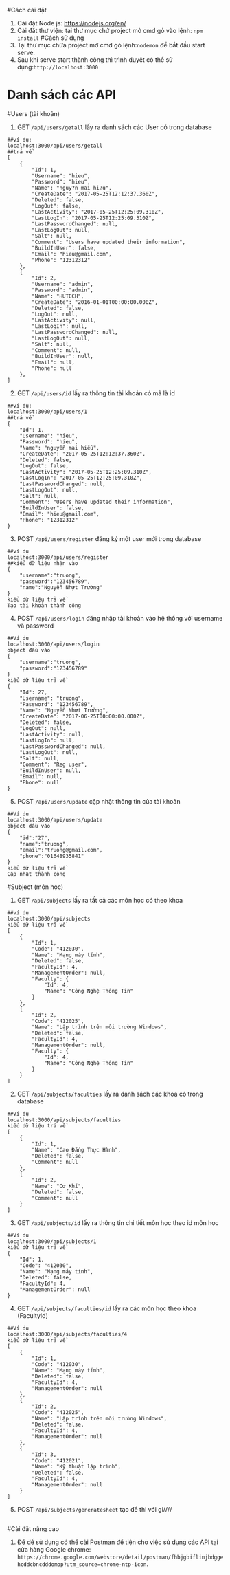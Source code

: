 #Cách cài đặt
1. Cài đặt Node js: https://nodejs.org/en/
2. Cài đăt thư viện: tại thư mục chứ project mở cmd gỏ vào lệnh: `npm install`
#Cách sử dụng
1. Tại thư mục chứa project mở cmd gỏ lệnh:`nodemon` để bắt đầu start serve.
2. Sau khi serve start thành công thì trình duyệt có thể sử dụng:`http://localhost:3000`
# Danh sách các API

#Users (tài khoản)

1. GET `/api/users/getall` lấy ra danh sách các User có trong database
```
##ví dụ:
localhost:3000/api/users/getall
##trả về
[
    {
        "Id": 1,
        "Username": "hieu",
        "Password": "hieu",
        "Name": "nguy?n mai hi?u",
        "CreateDate": "2017-05-25T12:12:37.360Z",
        "Deleted": false,
        "LogOut": false,
        "LastActivity": "2017-05-25T12:25:09.310Z",
        "LastLogIn": "2017-05-25T12:25:09.310Z",
        "LastPasswordChanged": null,
        "LastLogOut": null,
        "Salt": null,
        "Comment": "Users have updated their information",
        "BuildInUser": false,
        "Email": "hieu@gmail.com",
        "Phone": "12312312"
    },
    {
        "Id": 2,
        "Username": "admin",
        "Password": "admin",
        "Name": "HUTECH",
        "CreateDate": "2016-01-01T00:00:00.000Z",
        "Deleted": false,
        "LogOut": null,
        "LastActivity": null,
        "LastLogIn": null,
        "LastPasswordChanged": null,
        "LastLogOut": null,
        "Salt": null,
        "Comment": null,
        "BuildInUser": null,
        "Email": null,
        "Phone": null
    },
]
```
2. GET `/api/users/id` lấy ra thông tin tài khoản có mã là id
```
##ví dụ:
localhost:3000/api/users/1
##trả về
{
    "Id": 1,
    "Username": "hieu",
    "Password": "hieu",
    "Name": "nguyễn mai hiếu",
    "CreateDate": "2017-05-25T12:12:37.360Z",
    "Deleted": false,
    "LogOut": false,
    "LastActivity": "2017-05-25T12:25:09.310Z",
    "LastLogIn": "2017-05-25T12:25:09.310Z",
    "LastPasswordChanged": null,
    "LastLogOut": null,
    "Salt": null,
    "Comment": "Users have updated their information",
    "BuildInUser": false,
    "Email": "hieu@gmail.com",
    "Phone": "12312312"
}
```
3. POST `/api/users/register` đăng ký một user mới trong database
```
##ví dụ
localhost:3000/api/users/register
##kiểu dữ liệu nhận vào
{
    "username":"truong",
    "password":"123456789", 
    "name":"Nguyễn Nhựt Trường" 
}
kiểu dữ liệu trả về
Tạo tài khoản thành công
```
4. POST `/api/users/login` đăng nhập tài khoản vào hệ thống với username và password
```
##Ví dụ
localhost:3000/api/users/login
object đầu vào 
{
    "username":"truong",
    "password":"123456789"
}
kiểu dữ liệu trả về
{
    "Id": 27,
    "Username": "truong",
    "Password": "123456789",
    "Name": "Nguyễn Nhựt Trường",
    "CreateDate": "2017-06-25T00:00:00.000Z",
    "Deleted": false,
    "LogOut": null,
    "LastActivity": null,
    "LastLogIn": null,
    "LastPasswordChanged": null,
    "LastLogOut": null,
    "Salt": null,
    "Comment": "Reg user",
    "BuildInUser": null,
    "Email": null,
    "Phone": null
}
```
5. POST `/api/users/update` cập nhật thông tin của tài khoản
```
##Ví dụ
localhost:3000/api/users/update
object đầu vào
{
	"id":"27",
    "name":"truong",
    "email":"truong@gmail.com",
    "phone":"01648935841"
}
kiểu dữ liệu trả về
Cập nhật thành công
```

#Subject (môn học)
1. GET `/api/subjects` lấy ra tất cả các môn học có theo khoa
```
##ví dụ
localhost:3000/api/subjects
kiểu dữ liệu trả về
[
    {
        "Id": 1,
        "Code": "412030",
        "Name": "Mạng máy tính",
        "Deleted": false,
        "FacultyId": 4,
        "ManagementOrder": null,
        "Faculty": {
            "Id": 4,
            "Name": "Công Nghệ Thông Tin"
        }
    },
    {
        "Id": 2,
        "Code": "412025",
        "Name": "Lập trình trên môi trường Windows",
        "Deleted": false,
        "FacultyId": 4,
        "ManagementOrder": null,
        "Faculty": {
            "Id": 4,
            "Name": "Công Nghệ Thông Tin"
        }
    }
]
```
2. GET `/api/subjects/faculties` lấy ra danh sách các khoa có trong database
```
##Ví dụ
localhost:3000/api/subjects/faculties
kiểu dữ liệu trả về
[
    {
        "Id": 1,
        "Name": "Cao Đẳng Thực Hành",
        "Deleted": false,
        "Comment": null
    },
    {
        "Id": 2,
        "Name": "Cơ Khí",
        "Deleted": false,
        "Comment": null
    }
]
```
3. GET `/api/subjects/id` lấy ra thông tin chi tiết môn học theo id môn học
```
##Ví dụ
localhost:3000/api/subjects/1
kiểu dữ liệu trả về
{
    "Id": 1,
    "Code": "412030",
    "Name": "Mạng máy tính",
    "Deleted": false,
    "FacultyId": 4,
    "ManagementOrder": null
}
```
4. GET `/api/subjects/faculties/id` lấy ra các môn học theo khoa (FacultyId)
```
##Ví dụ
localhost:3000/api/subjects/faculties/4
kiểu dữ liệu trả về
[
    {
        "Id": 1,
        "Code": "412030",
        "Name": "Mạng máy tính",
        "Deleted": false,
        "FacultyId": 4,
        "ManagementOrder": null
    },
    {
        "Id": 2,
        "Code": "412025",
        "Name": "Lập trình trên môi trường Windows",
        "Deleted": false,
        "FacultyId": 4,
        "ManagementOrder": null
    },
    {
        "Id": 3,
        "Code": "412021",
        "Name": "Kỹ thuật lập trình",
        "Deleted": false,
        "FacultyId": 4,
        "ManagementOrder": null
    }
]
```
5. POST `/api/subjects/generatesheet` tạo đề thi với gi////
```
```
#Cài đặt nâng cao
1. Để dễ sử dụng có thể cài Postman để tiện cho việc sử dụng các API tại cửa hàng Google chrome: `https://chrome.google.com/webstore/detail/postman/fhbjgbiflinjbdggehcddcbncdddomop?utm_source=chrome-ntp-icon`.
    
